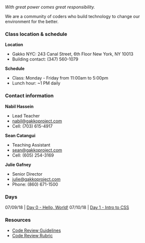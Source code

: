 
*With great power comes great responsibility.*

We are a community of coders who build technology to change our environment for the better.

### Class location & schedule

**Location** 

* Gakko NYC: 243 Canal Street, 6th Floor New York, NY 10013
* Building contact: (347) 560-1079

**Schedule**

* Class: Monday - Friday from 11:00am to 5:00pm
* Lunch hour: ~1 PM daily

### Contact information

**Nabil Hassein**

* Lead Teacher 
* nabil@gakkoproject.com 
* Cell: (703) 615-4917

**Sean Catangui**

* Teaching Assistant 
* sean@gakkoproject.com 
* Cell: (605) 254-3169

**Julie Gafney**

* Senior Director
* julie@gakkoproject.com
* Phone: (860) 671-1500

### Days

07/09/18 | [Day 0 - Hello, World!](http://github.com/code-forward/day-0)
07/10/18 | [Day 1 - Intro to CSS](http://github.com/code-forward/day-1)

### Resources

* [Code Review Guidelines](code-review-guidelines.md)
* [Code Review Rubric](code-review-rubric.md)
